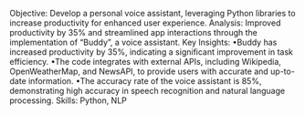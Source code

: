 Objective: Develop a personal voice assistant, leveraging Python libraries to increase productivity for enhanced user experience.
Analysis: Improved productivity by 35% and streamlined app interactions through the implementation of “Buddy”, a voice assistant.
Key Insights:
•Buddy has increased productivity by 35%, indicating a significant improvement in task efficiency.
•The code integrates with external APIs, including Wikipedia, OpenWeatherMap, and NewsAPI, to provide users with accurate and up-to-date information.
•The accuracy rate of the voice assistant is 85%, demonstrating high accuracy in speech recognition and natural language processing.
Skills: Python, NLP
